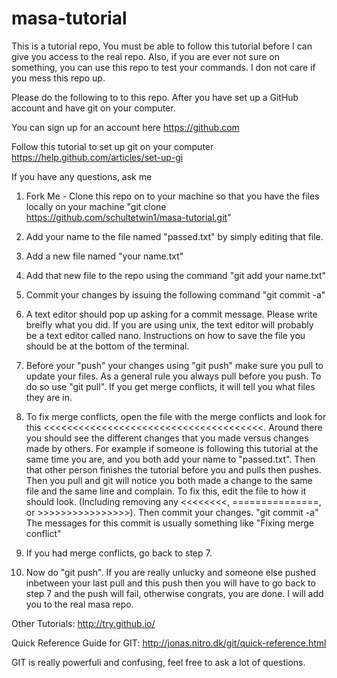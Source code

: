masa-tutorial
=============

This is a tutorial repo, You must be able to follow this tutorial before I can give you access to the real repo. Also,
if you are ever not sure on something, you can use this repo to test your commands. I don not care if you mess this repo up.


Please do the following to to this repo. After you have set up a GitHub account and have git on your computer.

You can sign up for an account here
https://github.com

Follow this tutorial to set up git on your computer https://help.github.com/articles/set-up-gi

If you have any questions, ask me

1. Fork Me - Clone this repo on to your machine so that you have the files locally on your machine "git clone
https://github.com/schultetwin1/masa-tutorial.git"

2. Add your name to the file named "passed.txt" by simply editing that file.

3. Add a new file named "your name.txt"

4. Add that new file to the repo using the command "git add your name.txt"

5. Commit your changes by issuing the following command "git commit -a"

6. A text editor should pop up asking for a commit message. Please write breifly what you did. If you are using unix,
the text editor will probably be a text editor called nano. Instructions on how to save the file you should be at the bottom of the terminal.

7. Before your "push" your changes using "git push" make sure you pull to update your files. As a general rule you
always pull before you push. To do so use "git pull". If you get merge conflicts, it will tell you what files they are
in.

8. To fix merge conflicts, open the file with the merge conflicts and look for this
<<<<<<<<<<<<<<<<<<<<<<<<<<<<<<<<<<<<<<. Around there you should see the different changes that you made versus changes
made by others. For example if someone is following this tutorial at the same time you are, and you both add your name
to "passed.txt". Then that other person finishes the tutorial before you and pulls then pushes. Then you pull and git
will notice you both made a change to the same file and the same line and complain. To fix this, edit the file to how it
should look. (Including removing any <<<<<<<<, ===============, or >>>>>>>>>>>>>>>>). Then commit your changes. "git
commit -a" The messages for this commit is usually something like "Fixing merge conflict"

9. If you had merge conflicts, go back to step 7.

10. Now do "git push". If you are really unlucky and someone else pushed inbetween your last pull and this push then you
will have to go back to step 7 and the push will fail, otherwise congrats, you are done. I will add you to the real masa
repo.

Other Tutorials:
http://try.github.io/


Quick Reference Guide for GIT:
http://jonas.nitro.dk/git/quick-reference.html

GIT is really powerfuli and confusing, feel free to ask a lot of questions. 
